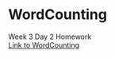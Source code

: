 # WordCounting
Week 3 Day 2 Homework  
[Link to WordCounting](https://mbp469.github.io/WordCounting/)
